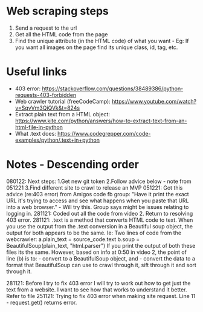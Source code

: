# Web scraping steps
1. Send a request to the url
2. Get all the HTML code from the page
3. Find the unique attribute (in the HTML code) of what you want - Eg: If you want all images on the page find its unique class, id, tag, etc.

# Useful links
- 403 error: https://stackoverflow.com/questions/38489386/python-requests-403-forbidden 
- Web crawler tutorial (freeCodeCamp): https://www.youtube.com/watch?v=SqvVm3QiQVk&t=824s
- Extract plain text from a HTML object: https://www.kite.com/python/answers/how-to-extract-text-from-an-html-file-in-python
- What .text does: https://www.codegrepper.com/code-examples/python/.text+in+python

# Notes - Descending order
080122: Next steps:
    1.Get new git token
    2.Follow advice below - note from 051221
    3.Find different site to crawl to release an MVP
051221: Got this advice (re:403 error) from Amigos code fb group: "Have it print the exact URL it's trying to access and see what happens when you paste that URL into a web browser." - Will try this. Group says might be issues relating to logging in.
281121: Coded out all the code from video 2. Return to resolving 403 error.
281121: .text is a method that converts HTML code to text. When you use the output from the .text conversion in a Beautiful soup object, the output for both appears to be the same. 
Ie: Two lines of code from the webcrawler:
    a.plain_text = source_code.text
    b.soup = BeautifulSoup(plain_text, "html.parser")
If you print the output of both these files its the same.
However, based on info at 0:50 in video 2, the point of line (b) is to:
    - convert to a BeautifulSoup object, and
    - convert the data to a format that BeautifulSoup can use to crawl through it, sift through it and sort through it.

281121: Before I try to fix 403 error I will try to work out how to get just the text from a website. I want to see how that works to understand it better. Refer to file
251121: Trying to fix 403 error when making site request. Line 11 - request.get() returns error.